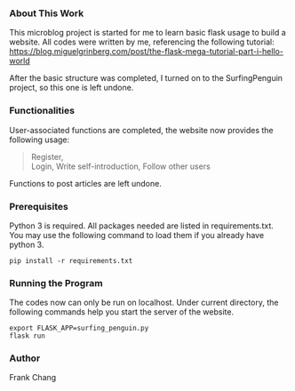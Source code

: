 ### About This Work
This microblog project is started for me to learn basic flask usage to build a website. All codes were written by me, referencing the following tutorial:
https://blog.miguelgrinberg.com/post/the-flask-mega-tutorial-part-i-hello-world

After the basic structure was completed, I turned on to the SurfingPenguin project, so this one is left undone.

### Functionalities
User-associated functions are completed, the website now provides the following usage:
> Register,  
> Login, 
> Write self-introduction, 
> Follow other users 

Functions to post articles are left undone.

### Prerequisites
Python 3 is required.
All packages needed are listed in requirements.txt.
You may use the following command to load them if you already have python 3.
```
pip install -r requirements.txt
```

### Running the Program
The codes now can only be run on localhost.
Under current directory, the following commands help you start the server of the website.
```
export FLASK_APP=surfing_penguin.py
flask run
```
### Author
Frank Chang
